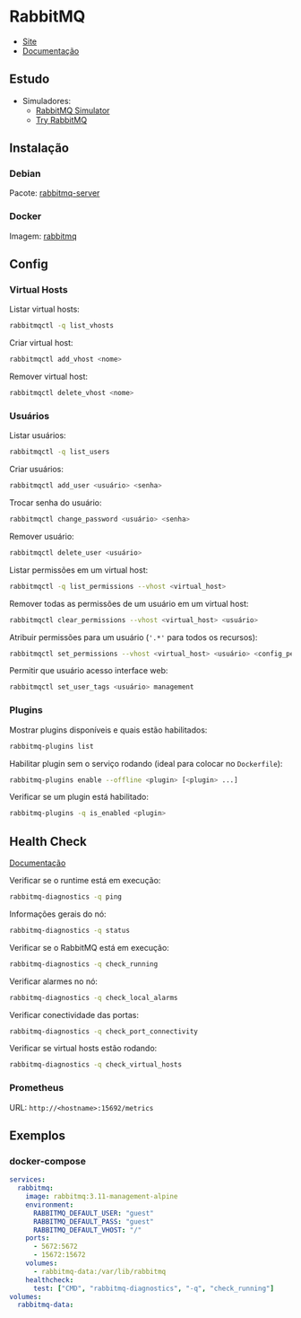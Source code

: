 # RabbitMQ

<div class="page-toc">

<!-- toc -->

</div>

- [Site](https://www.rabbitmq.com/)
- [Documentação](https://www.rabbitmq.com/documentation.html)

## Estudo

- Simuladores:
  - [RabbitMQ Simulator](http://tryrabbitmq.com/)
  - [Try RabbitMQ](https://tryrabbitmq.github.io/)

## Instalação

### Debian

Pacote: [rabbitmq-server](https://packages.debian.org/stable/rabbitmq-server)

### Docker

Imagem: [rabbitmq](https://hub.docker.com/_/rabbitmq/)

## Config

### Virtual Hosts

Listar virtual hosts:

```sh
rabbitmqctl -q list_vhosts
```

Criar virtual host:

```sh
rabbitmqctl add_vhost <nome>
```

Remover virtual host:

```sh
rabbitmqctl delete_vhost <nome>
```

### Usuários

Listar usuários:

```sh
rabbitmqctl -q list_users
```

Criar usuários:

```sh
rabbitmqctl add_user <usuário> <senha>
```

Trocar senha do usuário:

```sh
rabbitmqctl change_password <usuário> <senha>
```

Remover usuário:

```sh
rabbitmqctl delete_user <usuário>
```

Listar permissões em um virtual host:

```sh
rabbitmqctl -q list_permissions --vhost <virtual_host>
```

Remover todas as permissões de um usuário em um virtual host:

```sh
rabbitmqctl clear_permissions --vhost <virtual_host> <usuário>
```

Atribuir permissões para um usuário (`'.*'` para todos os recursos):

```sh
rabbitmqctl set_permissions --vhost <virtual_host> <usuário> <config_perm> <write_perm> <read_perm>
```

Permitir que usuário acesso interface web:

```sh
rabbitmqctl set_user_tags <usuário> management
```

### Plugins

Mostrar plugins disponíveis e quais estão habilitados:

```sh
rabbitmq-plugins list
```

Habilitar plugin sem o serviço rodando (ideal para colocar no `Dockerfile`):

```sh
rabbitmq-plugins enable --offline <plugin> [<plugin> ...]
```

Verificar se um plugin está habilitado:

```sh
rabbitmq-plugins -q is_enabled <plugin>
```

## Health Check

[Documentação](https://www.rabbitmq.com/monitoring.html#health-checks)

Verificar se o runtime está em execução:

```sh
rabbitmq-diagnostics -q ping
```

Informações gerais do nó:

```sh
rabbitmq-diagnostics -q status
```

Verificar se o RabbitMQ está em execução:

```sh
rabbitmq-diagnostics -q check_running
```

Verificar alarmes no nó:

```sh
rabbitmq-diagnostics -q check_local_alarms
```

Verificar conectividade das portas:

```sh
rabbitmq-diagnostics -q check_port_connectivity
```

Verificar se virtual hosts estão rodando:

```sh
rabbitmq-diagnostics -q check_virtual_hosts
```

### Prometheus

URL: `http://<hostname>:15692/metrics`

## Exemplos

### docker-compose

```yml
services:
  rabbitmq:
    image: rabbitmq:3.11-management-alpine
    environment:
      RABBITMQ_DEFAULT_USER: "guest"
      RABBITMQ_DEFAULT_PASS: "guest"
      RABBITMQ_DEFAULT_VHOST: "/"
    ports:
      - 5672:5672
      - 15672:15672
    volumes:
      - rabbitmq-data:/var/lib/rabbitmq
    healthcheck:
      test: ["CMD", "rabbitmq-diagnostics", "-q", "check_running"]
volumes:
  rabbitmq-data:
```
